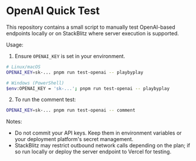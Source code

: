# OpenAI Quick Test

This repository contains a small script to manually test OpenAI-based endpoints locally or on StackBlitz where server execution is supported.

Usage:

1. Ensure `OPENAI_KEY` is set in your environment.

```bash
# Linux/macOS
OPENAI_KEY=sk-... pnpm run test-openai -- playbyplay

# Windows (PowerShell)
$env:OPENAI_KEY = 'sk-...'; pnpm run test-openai -- playbyplay
```

2. To run the comment test:

```bash
OPENAI_KEY=sk-... pnpm run test-openai -- comment
```

Notes:

- Do not commit your API keys. Keep them in environment variables or your deployment platform's secret management.
- StackBlitz may restrict outbound network calls depending on the plan; if so run locally or deploy the server endpoint to Vercel for testing.
